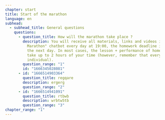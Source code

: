 ```yaml
---
chapter: start
title: Start of the marathon
language: en
subhead:
  - subhead_title: General questions
    questions:
      - question_title: How will the marathon take place ?
        description: You will receive all materials, links and videos in the "GoIT
          Marathon" chatbot every day at 19:00, the homework deadline is 18:00
          the next day. In most cases, the lesson + performance of homework will
          take up to 2 hours of your time (however, remember that everything is
          individual).
        question_range: "1"
        id: "1666345028081"
      - id: "1666514903364"
        question_title: r﻿egqare
        description: e﻿rgerg
        question_range: "2"
      - id: "1666514941091"
        question_title: r﻿tbwb
        description: w﻿rbtw5tb
        question_range: "3"
chapter_range: "1"
---
```

